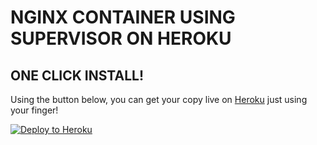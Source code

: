 # NGINX CONTAINER USING SUPERVISOR ON HEROKU

## ONE CLICK INSTALL!

Using the button below, you can get your copy live on [Heroku](https://www.heroku.com/) just using your finger!

[![Deploy to Heroku](https://www.herokucdn.com/deploy/button.svg)](https://heroku.com/deploy)
